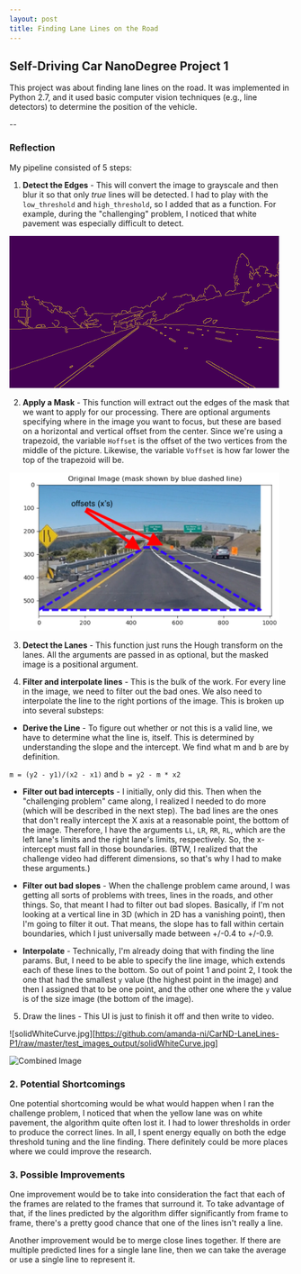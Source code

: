 ```yaml
---
layout: post
title: Finding Lane Lines on the Road
---
```

## Self-Driving Car NanoDegree Project 1

This project was about finding lane lines on the road. It was implemented in Python 2.7, and it used basic computer vision techniques (e.g., line detectors) to determine the position of the vehicle.

--

### Reflection

My pipeline consisted of 5 steps:

1. __Detect the Edges__ - This will convert the image to grayscale and then blur it so that only _true_ lines will be detected. I had to play with the `low_threshold` and `high_threshold`, so I added that as a function. For example, during the "challenging" problem, I noticed that white pavement was especially difficult to detect.

  <img src="https://github.com/amanda-ni/CarND-LaneLines-P1/raw/master/writeup_images/edges.jpg" width="480" alt="Edge Detection" />

2. __Apply a Mask__ - This function will extract out the edges of the mask that we want to apply for our processing. There are optional arguments specifying where in the image you want to focus, but these are based on a horizontal and vertical offset from the center. Since we're using a trapezoid, the variable `Hoffset` is the offset of the two vertices from the middle of the picture. Likewise, the variable `Voffset` is how far lower the top of the trapezoid will be. 

  <img src="https://github.com/amanda-ni/CarND-LaneLines-P1/blob/master/writeup_images/mask-info.png" width="480" alt="Edge Detection" />

3. __Detect the Lanes__ - This function just runs the Hough transform on the lanes. All the arguments are passed in as optional, but the masked image is a positional argument.

4. __Filter and interpolate lines__ - This is the bulk of the work. For every line in the image, we need to filter out the bad ones. We also need to interpolate the line to the right portions of the image. This is broken up into several substeps:

  * __Derive the Line__ - To figure out whether or not this is a valid line, we have to determine what the line is, itself. This is determined by understanding the slope and the intercept. We find what m and b are by definition.

  `m = (y2 - y1)/(x2 - x1)` 
  and `b = y2 - m * x2`

  * __Filter out bad intercepts__ - I initially, only did this. Then when the "challenging problem" came along, I realized I needed to do more (which will be described in the next step). The bad lines are the ones that don't really intercept the X axis at a reasonable point, the bottom of the image. Therefore, I have the arguments `LL`, `LR`, `RR`, `RL`, which are the left lane's limits and the right lane's limits, respectively. So, the x-intercept must fall in those boundaries. (BTW, I realized that the challenge video had different dimensions, so that's why I had to make these arguments.)

  * __Filter out bad slopes__ - When the challenge problem came around, I was getting all sorts of problems with trees, lines in the roads, and other things. So, that meant I had to filter out bad slopes. Basically, if I'm not looking at a vertical line in 3D (which in 2D has a vanishing point), then I'm going to filter it out. That means, the slope has to fall within certain boundaries, which I just universally made between +/-0.4 to +/-0.9.

  * __Interpolate__ - Technically, I'm already doing that with finding the line params. But, I need to be able to specify the line image, which extends each of these lines to the bottom. So out of point 1 and point 2, I took the one that had the smallest `y` value (the highest point in the image) and then I assigned that to be one point, and the other one where the `y` value is of the size image (the bottom of the image). 
 
5. Draw the lines - This UI is just to finish it off and then write to video.

![solidWhiteCurve.jpg][https://github.com/amanda-ni/CarND-LaneLines-P1/raw/master/test_images_output/solidWhiteCurve.jpg]

<img src="test_images_output/solidWhiteCurve.jpg" width="480" alt="Combined Image" />


### 2. Potential Shortcomings


One potential shortcoming would be what would happen when I ran the challenge problem, I noticed that when the yellow lane was on white pavement, the algorithm quite often lost it. I had to lower thresholds in order to produce the correct lines. In all, I spent energy equally on both the edge threshold tuning and the line finding. There definitely could be more places where we could improve the research.


### 3. Possible Improvements


One improvement would be to take into consideration the fact that each of the frames are related to the frames that surround it. To take advantage of that, if the lines predicted by the algorithm differ significantly from frame to frame, there's a pretty good chance that one of the lines isn't really a line.

Another improvement would be to merge close lines together. If there are multiple predicted lines for a single lane line, then we can take the average or use a single line to represent it.
